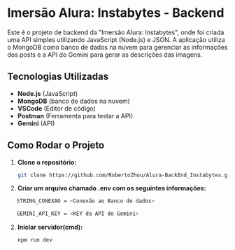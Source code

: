 # Imersão Alura: Instabytes - Backend

Este é o projeto de backend da "Imersão Alura: Instabytes", onde foi criada uma API simples utilizando JavaScript (Node.js) e JSON. A aplicação utiliza o MongoDB como banco de dados na nuvem para gerenciar as informações dos posts e a API do Gemini para gerar as descrições das imagens.

## Tecnologias Utilizadas

- **Node.js** (JavaScript)
- **MongoDB** (banco de dados na nuvem)
- **VSCode** (Editor de código)
- **Postman** (Ferramenta para testar a API)
- **Gemini** (API)

## Como Rodar o Projeto

1. **Clone o repositório:**

   ```bash
   git clone https://github.com/RobertoZhou/Alura-BackEnd_Instabytes.git

3. **Criar um arquivo chamado .env com os seguintes informações:**
```bash
   STRING_CONEXAO = <Conexão ao Banco de dados>

   GEMINI_API_KEY = <KEY da API do Gemini>
```

2. **Iniciar servidor(cmd):**
   ```bash
   npm run dev
